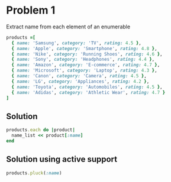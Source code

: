# Problem 1

Extract name from each element of an enumerable

```ruby
products =[
  { name: 'Samsung', category: 'TV', rating: 4.5 },
  { name: 'Apple', category: 'Smartphone', rating: 4.8 },
  { name: 'Nike', category: 'Running Shoes', rating: 4.6 },
  { name: 'Sony', category: 'Headphones', rating: 4.4 },
  { name: 'Amazon', category: 'E-commerce', rating: 4.7 },
  { name: 'Microsoft', category: 'Laptop', rating: 4.3 },
  { name: 'Canon', category: 'Camera', rating: 4.5 },
  { name: 'LG', category: 'Appliances', rating: 4.2 },
  { name: 'Toyota', category: 'Automobiles', rating: 4.5 },
  { name: 'Adidas', category: 'Athletic Wear', rating: 4.7 }
]

```

## Solution

```ruby
products.each do |product|
  name_list << product[:name]
end
```

## Solution using active support

```ruby
products.pluck(:name)
```
